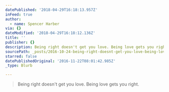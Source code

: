 ```yaml
---
datePublished: '2018-04-29T16:18:13.957Z'
inFeed: true
author:
  - name: Spencer Harber
via: {}
dateModified: '2018-04-29T16:18:12.136Z'
title: ''
publisher: {}
description: Being right doesn't get you love. Being love gets you right.
sourcePath: _posts/2016-10-24-being-right-doesnt-get-you-love-being-love-gets-you-right.md
starred: false
datePublishedOriginal: '2016-11-22T08:01:42.985Z'
_type: Blurb

---
```

> Being right doesn't get you love. Being love gets you right.